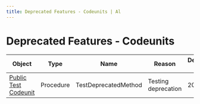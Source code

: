 ```yaml
---
title: Deprecated Features - Codeunits | Al
---
```

# Deprecated Features - Codeunits

| Object | Type | Name | Reason | Deprecated since |
| ------ | ---- | ---- | ------ | ---------------- |
| [Public Test Codeunit](codeunit-nab-public-test-codeunit/index.md) | Procedure | TestDeprecatedMethod | Testing deprecation | 20.0 |

